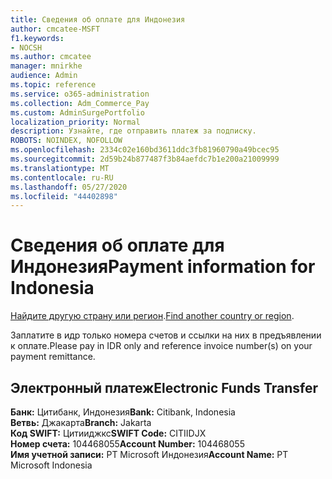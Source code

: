 ```yaml
---
title: Сведения об оплате для Индонезия
author: cmcatee-MSFT
f1.keywords:
- NOCSH
ms.author: cmcatee
manager: mnirkhe
audience: Admin
ms.topic: reference
ms.service: o365-administration
ms.collection: Adm_Commerce_Pay
ms.custom: AdminSurgePortfolio
localization_priority: Normal
description: Узнайте, где отправить платеж за подписку.
ROBOTS: NOINDEX, NOFOLLOW
ms.openlocfilehash: 2334c02e160bd3611ddc3fb81960790a49bcec95
ms.sourcegitcommit: 2d59b24b877487f3b84aefdc7b1e200a21009999
ms.translationtype: MT
ms.contentlocale: ru-RU
ms.lasthandoff: 05/27/2020
ms.locfileid: "44402898"
---
```

# <a name="payment-information-for-indonesia"></a><span data-ttu-id="3cb18-103">Сведения об оплате для Индонезия</span><span class="sxs-lookup"><span data-stu-id="3cb18-103">Payment information for Indonesia</span></span>

<span data-ttu-id="3cb18-104">[Найдите другую страну или регион](../billing-and-payments/pay-for-your-subscription.md).</span><span class="sxs-lookup"><span data-stu-id="3cb18-104">[Find another country or region](../billing-and-payments/pay-for-your-subscription.md).</span></span> 

<span data-ttu-id="3cb18-105">Заплатите в идр только номера счетов и ссылки на них в предъявлении к оплате.</span><span class="sxs-lookup"><span data-stu-id="3cb18-105">Please pay in IDR only and reference invoice number(s) on your payment remittance.</span></span>

## <a name="electronic-funds-transfer"></a><span data-ttu-id="3cb18-106">Электронный платеж</span><span class="sxs-lookup"><span data-stu-id="3cb18-106">Electronic Funds Transfer</span></span>

<span data-ttu-id="3cb18-107">**Банк:** Цитибанк, Индонезия</span><span class="sxs-lookup"><span data-stu-id="3cb18-107">**Bank:** Citibank, Indonesia</span></span>  
<span data-ttu-id="3cb18-108">**Ветвь:** Джакарта</span><span class="sxs-lookup"><span data-stu-id="3cb18-108">**Branch:** Jakarta</span></span>  
<span data-ttu-id="3cb18-109">**Код SWIFT:** Цитииджкс</span><span class="sxs-lookup"><span data-stu-id="3cb18-109">**SWIFT Code:** CITIIDJX</span></span>  
<span data-ttu-id="3cb18-110">**Номер счета:** 104468055</span><span class="sxs-lookup"><span data-stu-id="3cb18-110">**Account Number:** 104468055</span></span>  
<span data-ttu-id="3cb18-111">**Имя учетной записи:** PT Microsoft Индонезия</span><span class="sxs-lookup"><span data-stu-id="3cb18-111">**Account Name:** PT Microsoft Indonesia</span></span>  